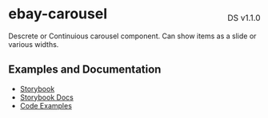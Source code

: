 <h1 style="display: flex; justify-content: space-between; align-items: center;">
    <span>
        ebay-carousel
    </span>
    <span style="font-weight: normal; font-size: medium; margin-bottom: -15px;">
        DS v1.1.0
    </span>
</h1>

Descrete or Continuious carousel component. Can show items as a slide or various widths.

## Examples and Documentation

-   [Storybook](https://ebay.github.io/ebayui-core/?path=/story/navigation-disclosure-ebay-carousel)
-   [Storybook Docs](https://ebay.github.io/ebayui-core/?path=/docs/navigation-disclosure-ebay-carousel)
-   [Code Examples](https://github.com/eBay/ebayui-core/tree/master/src/components/ebay-carousel/examples)
